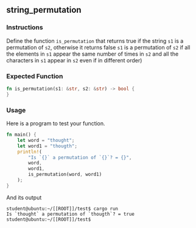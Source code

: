 ## string_permutation

### Instructions

Define the function `is_permutation` that returns true if the string `s1` is a permutation of `s2`, otherwise it returns false `s1` is a permutation of `s2` if all the elements in `s1` appear the same number of times in `s2` and all the characters in `s1` appear in `s2` even if in different order)

### Expected Function

```rust
fn is_permutation(s1: &str, s2: &str) -> bool {
}
```

### Usage

Here is a program to test your function.

```rust
fn main() {
	let word = "thought";
	let word1 = "thougth";
	println!(
		"Is `{}` a permutation of `{}`? = {}",
		word,
		word1,
		is_permutation(word, word1)
	);
}
```

And its output

```console
student@ubuntu:~/[[ROOT]]/test$ cargo run
Is `thought` a permutation of `thougth`? = true
student@ubuntu:~/[[ROOT]]/test$
```
